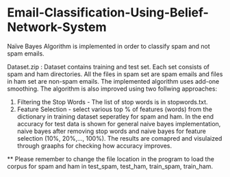 # Email-Classification-Using-Belief-Network-System
Naïve Bayes Algorithm is implemented in order to classify spam and not spam emails.

Dataset.zip : Dataset contains training and test set. Each set consists of spam and ham directories. All the files in spam set are spam emails and files in ham set are non-spam emails.
The implemented algorithm uses add-one smoothing. The algorithm is also improved using two follwing approaches:

1) Filtering the Stop Words - The list of stop words is in stopwords.txt.
2) Feature Selection - select various top % of features (words) from the dictionary in training dataset seperatley for spam and ham.
In the end accuracy for test data is shown for general naive bayes implementation, naive bayes after removing stop words and naive bayes for feature selection (10%, 20%,..., 100%). The results are comapred and visulaized through graaphs for checking how accuracy improves.

** Please remember to change the file location in the program to load the corpus for spam and ham in test_spam, test_ham, train_spam, train_ham.
